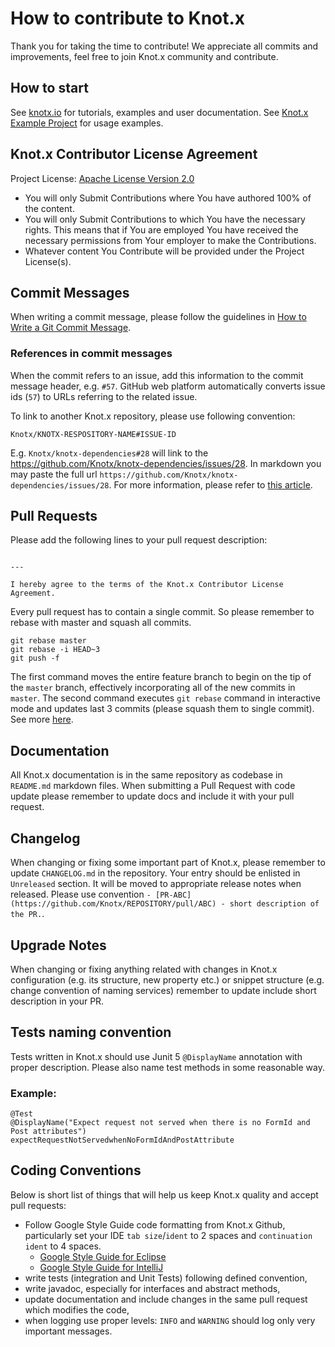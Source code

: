 # How to contribute to Knot.x
Thank you for taking the time to contribute!
We appreciate all commits and improvements, feel free to join Knot.x community and contribute.

## How to start
See [knotx.io](http://knotx.io/tutorials) for tutorials, examples and user documentation.
See [Knot.x Example Project](https://github.com/Knotx/knotx-example-project) for usage examples.

## Knot.x Contributor License Agreement
Project License: [Apache License Version 2.0](https://github.com/Knotx/knotx/blob/master/LICENSE)
- You will only Submit Contributions where You have authored 100% of the content.
- You will only Submit Contributions to which You have the necessary rights. This means that if You are employed You have received the necessary permissions from Your employer to make the Contributions.
- Whatever content You Contribute will be provided under the Project License(s).

## Commit Messages
When writing a commit message, please follow the guidelines in [How to Write a Git Commit Message](http://chris.beams.io/posts/git-commit/).

### References in commit messages
When the commit refers to an issue, add this information to the commit message header, e.g. `#57`.
GitHub web platform automatically converts issue ids (`57`) to URLs referring to the related issue.

To link to another Knot.x repository, please use following convention:

`Knotx/KNOTX-RESPOSITORY-NAME#ISSUE-ID`

E.g. `Knotx/knotx-dependencies#28` will link to the https://github.com/Knotx/knotx-dependencies/issues/28.
In markdown you may paste the full url `https://github.com/Knotx/knotx-dependencies/issues/28`.
For more information, please refer to [this article](https://help.github.com/en/github/writing-on-github/autolinked-references-and-urls#issues-and-pull-requests).

## Pull Requests
Please add the following lines to your pull request description:

```

---

I hereby agree to the terms of the Knot.x Contributor License Agreement.
```
Every pull request has to contain a single commit. So please remember to rebase with master and squash all commits.
```
git rebase master
git rebase -i HEAD~3
git push -f
```
The first command moves the entire feature branch to begin on the tip of the `master` branch, effectively incorporating all of the new commits in `master`.
The second command executes `git rebase` command in interactive mode and updates last 3 commits (please squash them to single commit). See more [here](https://git-scm.com/book/en/v2/Git-Branching-Rebasing).

## Documentation
All Knot.x documentation is in the same repository as codebase in `README.md` markdown files.
When submitting a Pull Request with code update please remember to update docs and include it with your pull request.

## Changelog
When changing or fixing some important part of Knot.x, please remember to update `CHANGELOG.md` in the repository.
Your entry should be enlisted in `Unreleased` section. It will be moved to appropriate release notes when released.
Please use convention `- [PR-ABC](https://github.com/Knotx/REPOSITORY/pull/ABC) - short description of the PR.`.

## Upgrade Notes
When changing or fixing anything related with changes in Knot.x configuration (e.g. its structure, new property etc.) or
snippet structure (e.g. change convention of naming services) remember to update include short description in your PR.

## Tests naming convention
Tests written in Knot.x should use Junit 5 `@DisplayName` annotation with proper description.
Please also name test methods in some reasonable way.

### Example:
```
@Test
@DisplayName("Expect request not served when there is no FormId and Post attributes")
expectRequestNotServedwhenNoFormIdAndPostAttribute
```

## Coding Conventions
Below is short list of things that will help us keep Knot.x quality and accept pull requests:
- Follow Google Style Guide code formatting from Knot.x Github, particularly set your IDE `tab size`/`ident` to 2 spaces and `continuation ident` to 4 spaces.
  - [Google Style Guide for Eclipse](https://github.com/Knotx/knotx/tree/master/eclipse-java-google-style.xml)
  - [Google Style Guide for IntelliJ](https://github.com/Knotx/knotx/tree/master/intellij-java-google-style.xml)
- write tests (integration and Unit Tests) following defined convention,
- write javadoc, especially for interfaces and abstract methods,
- update documentation and include changes in the same pull request which modifies the code,
- when logging use proper levels: `INFO` and `WARNING` should log only very important messages.

